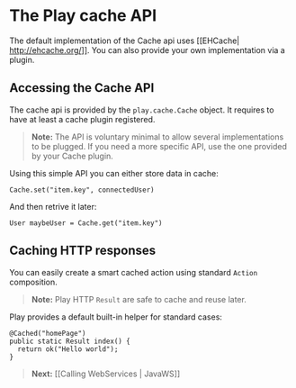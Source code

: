 # The Play cache API

The default implementation of the Cache api uses [[EHCache| http://ehcache.org/]]. You can also provide your own implementation via a plugin.

## Accessing the Cache API

The cache api is provided by the `play.cache.Cache` object. It requires to have at least a cache plugin registered.

> **Note:** The API is voluntary minimal to allow several implementations to be plugged. If you need a more specific API, use the one provided by your Cache plugin.

Using this simple API you can either store data in cache:

```
Cache.set("item.key", connectedUser)
```

And then retrive it later:

```
User maybeUser = Cache.get("item.key")
```

## Caching HTTP responses

You can easily create a smart cached action using standard `Action` composition. 

> **Note:** Play HTTP `Result` are safe to cache and reuse later.

Play provides a default built-in helper for standard cases:

```
@Cached("homePage")
public static Result index() {
  return ok("Hello world");
}
```

> **Next:** [[Calling WebServices | JavaWS]]
